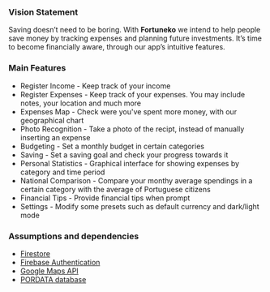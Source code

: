 ### Vision Statement

 Saving doesn’t need to be boring. With **Fortuneko** we intend to help people save money by tracking expenses and planning future investments. It’s time to become financially aware, through our app’s intuitive features.

 ### Main Features

  - Register Income - Keep track of your income
  - Register Expenses - Keep track of your expenses. You may include notes, your location and much more
  - Expenses Map - Check were you've spent more money, with our geographical chart
  - Photo Recognition - Take a photo of the recipt, instead of manually inserting an expense
  - Budgeting - Set a monthly budget in certain categories
  - Saving - Set a saving goal and check your progress towards it
  - Personal Statistics - Graphical interface for showing expenses by category and time period
  - National Comparison - Compare your monthy average spendings in a certain category with the average of Portuguese citizens
  - Financial Tips - Provide financial tips when prompt
  - Settings - Modify some presets such as default currency and dark/light mode

 ### Assumptions and dependencies

  - [Firestore](https://firebase.google.com/docs/firestore)
  - [Firebase Authentication](https://firebase.google.com/docs/auth)
  - [Google Maps API](https://developers.google.com/maps)
  - [PORDATA database](https://www.pordata.pt/db/portugal/ambiente+de+consulta/tabela)
